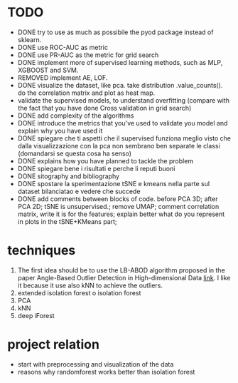 # TODO
- DONE try to use as much as possibile the pyod package instead of sklearn. 
- DONE use ROC-AUC as metric 
- DONE use PR-AUC as the metric for grid search
- DONE implement more of supervised learning methods, such as MLP, XGBOOST and SVM.
- REMOVED implement AE, LOF.
- DONE visualize the dataset, like pca. take distribution .value_counts(). do the correlation matrix and plot as heat map.
- validate the supervised models, to understand overfitting (compare with the fact that you have done Cross validation in grid search)
- DONE add complexity of the algorithms
- DONE introduce the metrics that you've used to validate you model and explain why you have used it
- DONE spiegare che ti aspetti che il supervised funziona meglio visto che dalla visualizzazione con la pca non sembrano ben separate le classi (domandarsi se questa cosa ha senso)
- DONE explains how you have planned to tackle the problem
- DONE spiegare bene i risultati e perche li reputi buoni
- DONE sitography and bibliography
- DONE spostare la sperimentazione tSNE e kmeans nella parte sul dataset bilanciatao e vedere che succede
- DONE add comments between blocks of code. before PCA 3D; after PCA 2D; tSNE is unsupervised.; remove UMAP; comment correlation matrix, write it is for the features; explain better what do you represent in plots in the tSNE+KMeans part;



# techniques
1. The first idea should be to use the LB-ABOD algorithm proposed in the paper Angle-Based Outlier Detection in High-dimensional Data [link](https://www.dbs.ifi.lmu.de/~zimek/publications/KDD2008/KDD08-ABOD.pdf). I like it because it use also kNN to achieve the outliers.
2. extended isolation forest o isolation forest 
3. PCA
4. kNN
5. deep iForest

# project relation
- start with preprocessing and visualization of the data
- reasons why randomforest works better than isolation forest